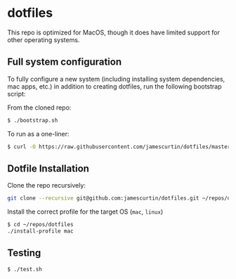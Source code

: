 # dotfiles

This repo is optimized for MacOS, though it does have limited support for other operating systems.

## Full system configuration

To fully configure a new system (including installing system dependencies, mac apps, etc.)
in addition to creating dotfiles, run the following bootstrap script:

From the cloned repo:
```bash
$ ./bootstrap.sh
```

To run as a one-liner:
```bash
$ curl -O https://raw.githubusercontent.com/jamescurtin/dotfiles/master/bootstrap/bootstrap.sh && bash bootstrap.sh && rm bootstrap.sh
```

## Dotfile Installation

Clone the repo recursively:

```bash
git clone --recursive git@github.com:jamescurtin/dotfiles.git ~/repos/dotfiles
```

Install the correct profile for the target OS (`mac`, `linux`)

```bash
$ cd ~/repos/dotfiles
./install-profile mac
```

## Testing

```bash
$ ./test.sh
```
